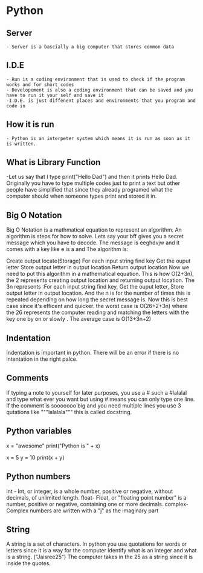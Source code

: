 # Python 
## Server 
    - Server is a bascially a big computer that stores common data 
## I.D.E
    - Run is a coding environment that is used to check if the program works and for short codes 
    - Developement is also a coding environment that can be saved and you have to run it your self and save it
    -I.D.E. is just diffenent places and environments that you program and code in
## How it is run
    - Python is an interpeter system which means it is run as soon as it is written.
## What is Library Function
   -Let us say that I type print("Hello Dad") and then it prints Hello Dad. Originally you have to type multiple codes just to print a text but other people have simplified that since they already programed what the computer should when someone types print and stored it in.
## Big O Notation
   Big O Notation is a mathmatical equation to represent an algorithm. An algorithm is steps for how to solve. Lets say your bff gives you a secret message which you have to decode. The message is eeghdvjw and it comes with a key like e is a and 
   The algorithm is:
   
   Create output locate(Storage)
   For each input string find key
         Get the ouput letter
         Store output letter in output location
   Return output location 
Now we need to put this algorithm in a mathematical equation.  This is how O(2+3n), the 2 represents creating output location and returning output location. The 3n represents :For each input string find key, Get the ouput letter, Store output letter in output location. And the n is for the number of times this is repeated depending on how long the secret message is. Now this is best case since it's efficent and quicker. the worst case is O(26+2+3n) where the 26 represents the computer reading and matching the letters with the key one by on or slowly . The average case is O(13+3n+2)
## Indentation
Indentation is important in python. There will be an error if there is no intentation in the right palce.
## Comments
If typing a note to yourself for later purposes, you use a # such a #lalalal and type what ever you want but using # means you can only type one line. If the comment is sooooooo big and you need multiple lines you use 3 qutations like """lalalala""" this is called docstring.
## Python variables
x = "awesome"
print("Python is " + x)

x = 5
y = 10
print(x + y)

## Python numbers
int - Int, or integer, is a whole number, positive or negative, without decimals, of unlimited length.
float- Float, or "floating point number" is a number, positive or negative, containing one or more decimals.
complex- Complex numbers are written with a "j" as the imaginary part
## String
A string is a set of characters. In python you use quotations for words or letters since it is a way for the computer identify what is an integer and what is a string. ("Jaisree25") The computer takes in the 25 as a string since it is inside the quotes.
